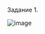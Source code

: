 Задание 1. 

![image](https://github.com/dimkahm/sys-homework_sdv/assets/31319996/2c362eb2-1e4c-433b-8770-95d60c5d988e)




